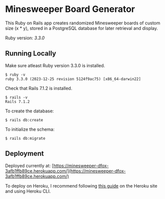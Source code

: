 # Minesweeper Board Generator

This Ruby on Rails app creates randomized Minesweeper boards of custom size (x * y), stored in a PostgreSQL database for later retrieval and display.

Ruby version: *3.3.0*

## Running Locally

Make sure atleast Ruby version 3.3.0 is installed. 

```
$ ruby -v
ruby 3.3.0 (2023-12-25 revision 5124f9ac75) [x86_64-darwin22]
```

Check that Rails 7.1.2 is installed.
```
$ rails -v
Rails 7.1.2
```

To create the database:
```
$ rails db:create
```

To initialize the schema:
```
$ rails db:migrate
```

## Deployment

Deployed currently at: [https://minesweeper-dfox-3afb1ffb89ce.herokuapp.com/](https://minesweeper-dfox-3afb1ffb89ce.herokuapp.com/)

To deploy on Heroku, I recommend following [this guide](https://devcenter.heroku.com/articles/getting-started-with-rails7#local-setup) on the Heroku site and using Heroku CLI.
